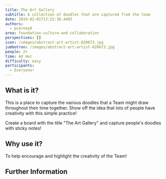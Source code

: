 ```yaml
---
title: The Art Gallery
subtitle: A collection of doodles that are captured from the team
date: 2019-02-01T13:22:38.440Z
authors:
  - pcarney8
area: foundation-culture-and-collaboration
perspectives: []
icon: /images/abstract-art-artist-820673.jpg
jumbotron: /images/abstract-art-artist-820673.jpg
people: 2+
time: Ad Hoc
difficulty: easy
participants:
  - Everyone!
---
```

## What is it?

This is a place to capture the various doodles that a Team might draw throughout their time together. Show off the idea that lots of people have creativity with this simple practice!



Create a board with the title "The Art Gallery" and capture people's doodles with sticky notes!

## Why use it?

To help encourage and highlight the creativity of the Team!

## Further Information

